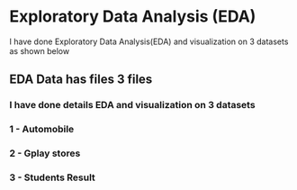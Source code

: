 # Exploratory Data Analysis (EDA)
I have done Exploratory Data Analysis(EDA) and visualization on 3 datasets as shown below
## EDA Data has files 3 files 
### I have done details EDA and visualization on 3 datasets
### 1 - Automobile 
### 2 - Gplay stores
### 3 - Students Result

